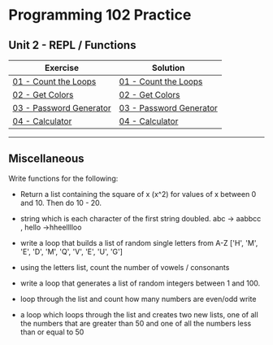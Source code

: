 # Programming 102 Practice

## **Unit 2** - REPL / Functions


|Exercise|Solution
|------------------|--------------------------------------|
[01 - Count the Loops](exercise_1.md)|[01 - Count the Loops](solutions/exercise_1_solution.md)| 
[02 - Get Colors](exercise_2.md)|[02 - Get Colors](solutions/exercise_2_solution.md)|
[03 - Password Generator](exercise_3.md)|[03 - Password Generator](solutions/exercise_3_solution.md)|
[04 - Calculator](exercise_4.md)|[04 - Calculator](solutions/exercise_4_solution.md)|

---

## Miscellaneous 
Write functions for the following:
- Return a list containing the square of x (x^2) for values of x between 0 and 10. Then do 10 - 20.

- string which is each character of the first string doubled. abc -> aabbcc , hello ->hheelllloo 

- write a loop that builds a list of random single letters from A-Z ['H', 'M', 'E', 'D', 'M', 'Q', 'V', 'E', 'U', 'G'] 

- using the letters list, count the number of vowels / consonants 

- write a loop that generates a list of random integers between 1 and 100. 

- loop through the list and count how many numbers are even/odd
write
 
- a loop which loops through the list and creates two new lists, one of 
all the numbers that are greater than 50 and one of all the numbers less than or equal to 50



